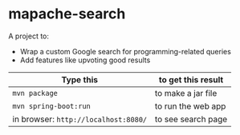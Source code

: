 # mapache-search

A project to:
* Wrap a custom Google search for programming-related queries
* Add features like upvoting good results


| Type this | to get this result |
|-----------|------------|
| `mvn package` | to make a jar file|
| `mvn spring-boot:run` | to run the web app|
| in browser: `http://localhost:8080/` | to see search page |
